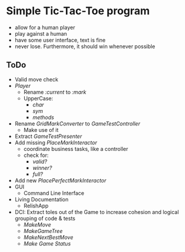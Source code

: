 # Simple Tic-Tac-Toe program

- allow for a human player
- play against a human
- have some user interface, text is fine
- never lose.  Furthermore, it should win whenever possible


## ToDo

- Valid move check
- _Player_
  - Rename _:current_ to _:mark_
  - UpperCase:
     - _char_
     - _sym_
     - _methods_
- Rename _GridMarkConverter_ to _GameTestController_
  - Make use of it
- Extract _GameTestPresenter_
- Add missing _PlaceMarkInteractor_
  - coordinate business tasks, like a controller
  - check for:
     - _valid?_
     - _winner?_
     - _full?_
- Add new _PlacePerfectMarkInteractor_
- GUI
  - Command Line Interface
- Living Documentation
  - RelishApp
- DCI: Extract toles out of the Game to increase cohesion and logical grouping of code & tests
  - _MakeMove_
  - _MakeGameTree_
  - _MakeNextBestMove_
  - _Make Game Status_
